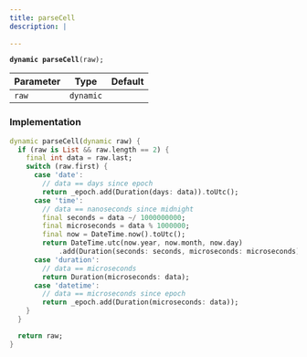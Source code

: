 ```yaml
---
title: parseCell
description: |
  
---
```

<code><strong>dynamic parseCell</strong>(raw);</code>



Parameter|Type|Default|
-|-|-|
`raw`|<code>dynamic</code>||

### Implementation
```dart
dynamic parseCell(dynamic raw) {
  if (raw is List && raw.length == 2) {
    final int data = raw.last;
    switch (raw.first) {
      case 'date':
        // data == days since epoch
        return _epoch.add(Duration(days: data)).toUtc();
      case 'time':
        // data == nanoseconds since midnight
        final seconds = data ~/ 1000000000;
        final microseconds = data % 1000000;
        final now = DateTime.now().toUtc();
        return DateTime.utc(now.year, now.month, now.day)
            .add(Duration(seconds: seconds, microseconds: microseconds));
      case 'duration':
        // data == microseconds
        return Duration(microseconds: data);
      case 'datetime':
        // data == microseconds since epoch
        return _epoch.add(Duration(microseconds: data));
    }
  }

  return raw;
}
```

[dynamic]: #